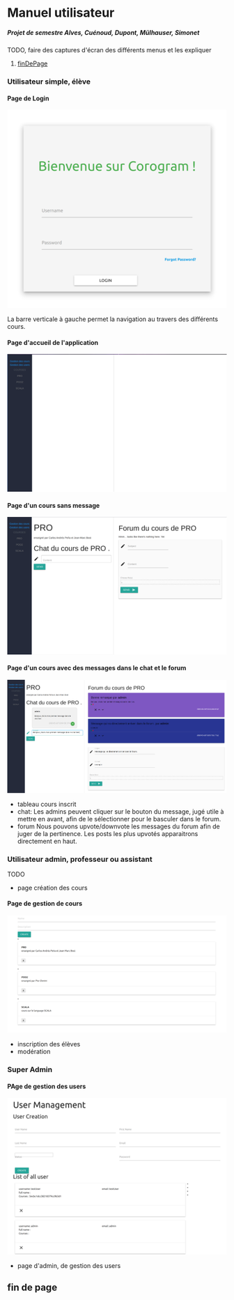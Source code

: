 # Manuel utilisateur

##### Projet de semestre Alves, Cuénoud, Dupont, Mülhauser, Simonet



TODO, faire des captures d'écran des différents menus et les expliquer
1. [finDePage](#finDePage)


### Utilisateur simple, élève

#### Page de Login

![PageDeLogin](ImagesRapport/PageDeLogin.png)

La barre verticale à gauche permet la navigation au travers des différents cours.

#### Page d'accueil de l'application

![PageAccueilUser](ImagesRapport/PageAccueilUser.png)

#### Page d'un cours sans message

![PageCoursSansMessage](ImagesRapport/PageCoursSansMessage.png)

#### Page d'un cours avec des messages dans le chat et le forum

![PageCoursAvecMessageChatForum](ImagesRapport/PageCoursAvecMessageChatForum.png)


* tableau cours inscrit
* chat:
Les admins peuvent cliquer sur le bouton du message, jugé utile à mettre en avant, afin de le sélectionner pour le basculer dans le forum.
* forum
Nous pouvons upvote/downvote les messages du forum afin de juger de la pertinence. Les posts les plus upvotés apparaitrons directement en haut.

### Utilisateur admin, professeur ou assistant

TODO

* page création des cours

#### Page de gestion de cours

![PageGestionDeCours](ImagesRapport/PageGestionDeCours.png)
* inscription des élèves
* modération



### Super Admin

#### PAge de gestion des users

![PageGestionUsers](ImagesRapport/PageGestionUsers.png)

* page d'admin, de gestion des users
## fin de page <a name="finDePage"></a>
